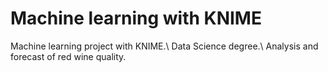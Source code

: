 # Machine learning with KNIME

Machine learning project with KNIME.\ 
Data Science degree.\ 
Analysis and forecast of red wine quality.

